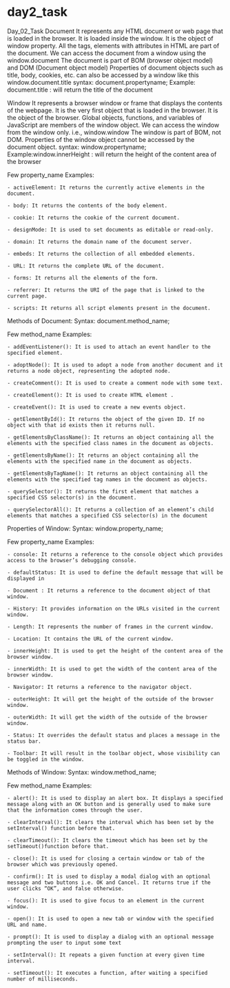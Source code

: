 # day2_task
Day_02_Task
Document
It represents any HTML document or web page that is loaded in the browser.
It is loaded inside the window.
It is the object of window property.
All the tags, elements with attributes in HTML are part of the document.
We can access the document from a window using the window.document
The document is part of BOM (browser object model) and DOM (Document object model)
Properties of document objects such as title, body, cookies, etc. can also be accessed by a window like this window.document.title
syntax: document.propertyname;
Example: document.title : will return the title of the document

Window
It represents a browser window or frame that displays the contents of the webpage.
It is the very first object that is loaded in the browser.
It is the object of the browser.
Global objects, functions, and variables of JavaScript are members of the window object.
We can access the window from the window only. i.e., window.window
The window is part of BOM, not DOM.
Properties of the window object cannot be accessed by the document object.
syntax: window.propertyname;
Example:window.innerHeight : will return the height of the content area of the browser


Few property_name Examples:

	- activeElement: It returns the currently active elements in the document.
	
	- body: It returns the contents of the body element.
	
	- cookie: It returns the cookie of the current document.
	
	- designMode: It is used to set documents as editable or read-only.
	
	- domain: It returns the domain name of the document server.
	
	- embeds: It returns the collection of all embedded elements.
	
	- URL: It returns the complete URL of the document.
	
	- forms: It returns all the elements of the form.
	
	- referrer: It returns the URI of the page that is linked to the current page.
	
	- scripts: It returns all script elements present in the document.
Methods of Document:
Syntax: document.method_name;

Few method_name Examples:

	- addEventListener(): It is used to attach an event handler to the specified element.
	
	- adoptNode(): It is used to adopt a node from another document and it returns a node object, representing the adopted node.
	
	- createComment(): It is used to create a comment node with some text.
	
	- createElement(): It is used to create HTML element .
	
	- createEvent(): It is used to create a new events object.
	
	- getElementById(): It returns the object of the given ID. If no object with that id exists then it returns null.
	
	- getElementsByClassName(): It returns an object containing all the elements with the specified class names in the document as objects.
	
	- getElementsByName(): It returns an object containing all the elements with the specified name in the document as objects.
	
	- getElementsByTagName(): It returns an object containing all the elements with the specified tag names in the document as objects.
	
	- querySelector(): It returns the first element that matches a specified CSS selector(s) in the document.
	
	- querySelectorAll(): It returns a collection of an element’s child elements that matches a specified CSS selector(s) in the document
Properties of Window:
Syntax: window.property_name;

Few property_name Examples:

	- console: It returns a reference to the console object which provides access to the browser’s debugging console.

	- defaultStatus: It is used to define the default message that will be displayed in 

	- Document : It returns a reference to the document object of that window.

	- History: It provides information on the URLs visited in the current window.

	- Length: It represents the number of frames in the current window.

	- Location: It contains the URL of the current window.

	- innerHeight: It is used to get the height of the content area of the browser window.

	- innerWidth: It is used to get the width of the content area of the browser window.

	- Navigator: It returns a reference to the navigator object.

	- outerHeight: It will get the height of the outside of the browser window.

	- outerWidth: It will get the width of the outside of the browser window.

	- Status: It overrides the default status and places a message in the status bar.

	- Toolbar: It will result in the toolbar object, whose visibility can be toggled in the window.
Methods of Window:
Syntax: window.method_name;

Few method_name Examples:

	- alert(): It is used to display an alert box. It displays a specified message along with an OK button and is generally used to make sure that the information comes through the user.
	
	- clearInterval(): It clears the interval which has been set by the setInterval() function before that.
	
	- clearTimeout(): It clears the timeout which has been set by the setTimeout()function before that.
	
	- close(): It is used for closing a certain window or tab of the browser which was previously opened.
	
	- confirm(): It is used to display a modal dialog with an optional message and two buttons i.e. OK and Cancel. It returns true if the user clicks “OK”, and false otherwise.
	
	- focus(): It is used to give focus to an element in the current window.
	
	- open(): It is used to open a new tab or window with the specified URL and name.
	
	- prompt(): It is used to display a dialog with an optional message prompting the user to input some text
	
	- setInterval(): It repeats a given function at every given time interval.
	
	- setTimeout(): It executes a function, after waiting a specified number of milliseconds.
